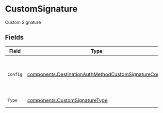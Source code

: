 # CustomSignature

Custom Signature


## Fields

| Field                                                                                                                      | Type                                                                                                                       | Required                                                                                                                   | Description                                                                                                                |
| -------------------------------------------------------------------------------------------------------------------------- | -------------------------------------------------------------------------------------------------------------------------- | -------------------------------------------------------------------------------------------------------------------------- | -------------------------------------------------------------------------------------------------------------------------- |
| `Config`                                                                                                                   | [components.DestinationAuthMethodCustomSignatureConfig](../../models/shared/destinationauthmethodcustomsignatureconfig.md) | :heavy_check_mark:                                                                                                         | Custom signature config for the destination's auth method                                                                  |
| `Type`                                                                                                                     | [components.CustomSignatureType](../../models/shared/customsignaturetype.md)                                               | :heavy_check_mark:                                                                                                         | Type of auth method                                                                                                        |